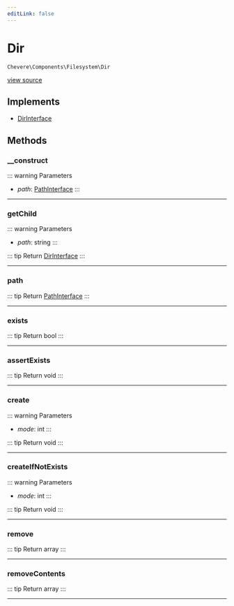 ```yaml
---
editLink: false
---
```


# Dir

`Chevere\Components\Filesystem\Dir`

[view source](https://github.com/chevere/chevere/blob/master/src/Chevere/Components/Filesystem/Dir.php)

## Implements

- [DirInterface](../../Interfaces/Filesystem/DirInterface.md)

## Methods

### __construct

::: warning Parameters
- *path*: [PathInterface](../../Interfaces/Filesystem/PathInterface.md)
:::

---

### getChild

::: warning Parameters
- *path*: string
:::

::: tip Return
[DirInterface](../../Interfaces/Filesystem/DirInterface.md)
:::

---

### path

::: tip Return
[PathInterface](../../Interfaces/Filesystem/PathInterface.md)
:::

---

### exists

::: tip Return
bool
:::

---

### assertExists

::: tip Return
void
:::

---

### create

::: warning Parameters
- *mode*: int
:::

::: tip Return
void
:::

---

### createIfNotExists

::: warning Parameters
- *mode*: int
:::

::: tip Return
void
:::

---

### remove

::: tip Return
array
:::

---

### removeContents

::: tip Return
array
:::

---
